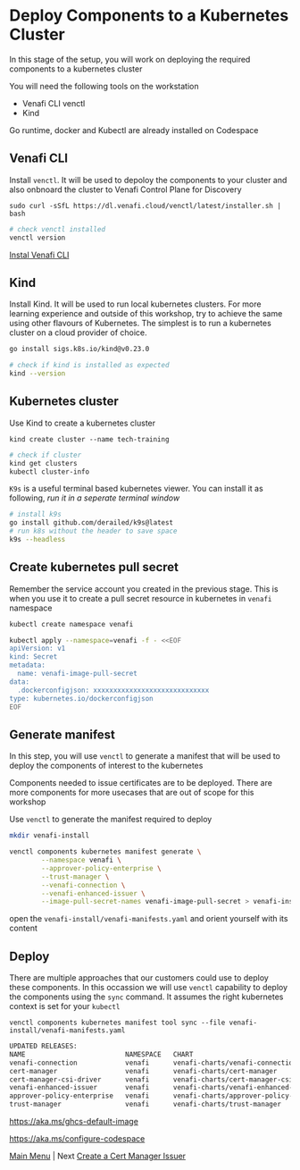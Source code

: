 # Deploy Components to a Kubernetes Cluster

In this stage of the setup, you will work on deploying the required components to a kubernetes cluster

You will need the following tools on the workstation 

- Venafi CLI venctl
- Kind

Go runtime, docker and Kubectl are already installed on Codespace


## Venafi CLI

Install `venctl`. It will be used to depoloy the components to your cluster and also onbnoard the cluster to Venafi Control Plane for Discovery

```
sudo curl -sSfL https://dl.venafi.cloud/venctl/latest/installer.sh | bash
```

```bash
# check venctl installed
venctl version
```

[Instal Venafi CLI](https://docs.venafi.cloud/vaas/venctl/t-venctl-install/)

## Kind

Install Kind. It will be used to run local kubernetes clusters. For more learning experience and outside of this workshop, try to achieve the same using other flavours of Kubernetes. The simplest is to run a kubernetes cluster on a cloud provider of choice. 

```bash
go install sigs.k8s.io/kind@v0.23.0
```

```bash
# check if kind is installed as expected
kind --version
```

## Kubernetes cluster

Use Kind to create a kubernetes cluster 

```
kind create cluster --name tech-training
```

```bash
# check if cluster 
kind get clusters 
kubectl cluster-info
```

`K9s` is a useful terminal based kubernetes viewer. You can install it as following, *run it in a seperate terminal window*

```bash
# install k9s
go install github.com/derailed/k9s@latest
# run k8s without the header to save space
k9s --headless
```

## Create kubernetes pull secret

Remember the service account you created in the previous stage. This is when you use it to create a pull secret resource in kubernetes in `venafi` namespace

```bash
kubectl create namespace venafi

kubectl apply --namespace=venafi -f - <<EOF
apiVersion: v1
kind: Secret
metadata:
  name: venafi-image-pull-secret
data:
  .dockerconfigjson: xxxxxxxxxxxxxxxxxxxxxxxxxxxxx
type: kubernetes.io/dockerconfigjson
EOF
```


## Generate manifest

In this step, you will use `venctl` to generate a manifest that will be used to deploy the components of interest to the kubernetes

Components needed to issue certificates are to be deployed. There are more components for more usecases that are out of scope for this workshop 

Use `venctl` to generate the manifest required to deploy

```bash
mkdir venafi-install
```

```bash
venctl components kubernetes manifest generate \
        --namespace venafi \
        --approver-policy-enterprise \
        --trust-manager \
        --venafi-connection \
        --venafi-enhanced-issuer \
        --image-pull-secret-names venafi-image-pull-secret > venafi-install/venafi-manifests.yaml
```

open the `venafi-install/venafi-manifests.yaml` and orient yourself with its content



## Deploy

There are multiple approaches that our customers could use to deploy these components. In this occassion we will use `venctl` capability to deploy the components using the `sync` command. It assumes the right kubernetes context is set for your `kubectl`

```
venctl components kubernetes manifest tool sync --file venafi-install/venafi-manifests.yaml
```


```bash
UPDATED RELEASES:
NAME                         NAMESPACE   CHART                                      VERSION   DURATION
venafi-connection            venafi      venafi-charts/venafi-connection            v0.1.0          2s
cert-manager                 venafi      venafi-charts/cert-manager                 v1.14.5      1m51s
cert-manager-csi-driver      venafi      venafi-charts/cert-manager-csi-driver      v0.8.1          3s
venafi-enhanced-issuer       venafi      venafi-charts/venafi-enhanced-issuer       v0.14.0        23s
approver-policy-enterprise   venafi      venafi-charts/approver-policy-enterprise   v0.17.0        23s
trust-manager                venafi      venafi-charts/trust-manager                v0.10.0        17 
```



https://aka.ms/ghcs-default-image

https://aka.ms/configure-codespace

[Main Menu](../README.md) | Next [Create a Cert Manager Issuer](README3.md)